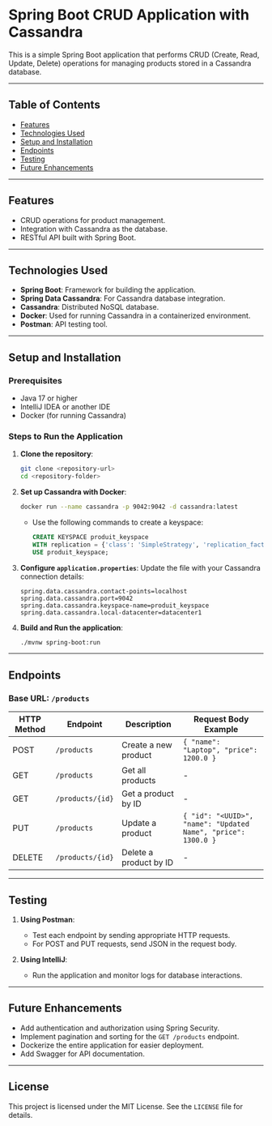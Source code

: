 # Spring Boot CRUD Application with Cassandra

This is a simple Spring Boot application that performs CRUD (Create, Read, Update, Delete) operations for managing products stored in a Cassandra database.

---

## Table of Contents
- [Features](#features)
- [Technologies Used](#technologies-used)
- [Setup and Installation](#setup-and-installation)
- [Endpoints](#endpoints)
- [Testing](#testing)
- [Future Enhancements](#future-enhancements)

---

## Features
- CRUD operations for product management.
- Integration with Cassandra as the database.
- RESTful API built with Spring Boot.

---

## Technologies Used
- **Spring Boot**: Framework for building the application.
- **Spring Data Cassandra**: For Cassandra database integration.
- **Cassandra**: Distributed NoSQL database.
- **Docker**: Used for running Cassandra in a containerized environment.
- **Postman**: API testing tool.

---

## Setup and Installation

### Prerequisites
- Java 17 or higher
- IntelliJ IDEA or another IDE
- Docker (for running Cassandra)

### Steps to Run the Application

1. **Clone the repository**:
   ```bash
   git clone <repository-url>
   cd <repository-folder>
   ```

2. **Set up Cassandra with Docker**:
   ```bash
   docker run --name cassandra -p 9042:9042 -d cassandra:latest
   ```
   - Use the following commands to create a keyspace:
     ```sql
     CREATE KEYSPACE produit_keyspace 
     WITH replication = {'class': 'SimpleStrategy', 'replication_factor': 1};
     USE produit_keyspace;
     ```

3. **Configure `application.properties`**:
   Update the file with your Cassandra connection details:
   ```properties
   spring.data.cassandra.contact-points=localhost
   spring.data.cassandra.port=9042
   spring.data.cassandra.keyspace-name=produit_keyspace
   spring.data.cassandra.local-datacenter=datacenter1
   ```

4. **Build and Run the application**:
   ```bash
   ./mvnw spring-boot:run
   ```

---

## Endpoints

### Base URL: `/products`

| HTTP Method | Endpoint        | Description                 | Request Body Example                     |
|-------------|-----------------|-----------------------------|------------------------------------------|
| POST        | `/products`     | Create a new product        | `{ "name": "Laptop", "price": 1200.0 }` |
| GET         | `/products`     | Get all products            | -                                        |
| GET         | `/products/{id}`| Get a product by ID         | -                                        |
| PUT         | `/products`     | Update a product            | `{ "id": "<UUID>", "name": "Updated Name", "price": 1300.0 }` |
| DELETE      | `/products/{id}`| Delete a product by ID      | -                                        |

---

## Testing
1. **Using Postman**:
   - Test each endpoint by sending appropriate HTTP requests.
   - For POST and PUT requests, send JSON in the request body.

2. **Using IntelliJ**:
   - Run the application and monitor logs for database interactions.

---

## Future Enhancements
- Add authentication and authorization using Spring Security.
- Implement pagination and sorting for the `GET /products` endpoint.
- Dockerize the entire application for easier deployment.
- Add Swagger for API documentation.

---

## License
This project is licensed under the MIT License. See the `LICENSE` file for details.
